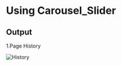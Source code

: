 # Using Carousel_Slider


## Output 
1.Page History

![History](https://user-images.githubusercontent.com/72338176/96338352-f8d31580-10aa-11eb-9f43-8f05db6481e1.png)
